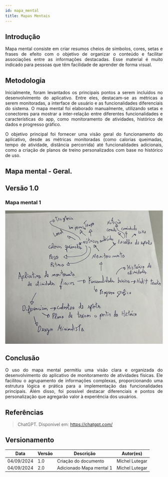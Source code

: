 ```yaml
---
id: mapa_mental
title: Mapas Mentais
---
```

 
## Introdução
 
<p align = "justify">
Mapa mental consiste em criar resumos cheios de símbolos, cores, setas e frases de efeito com o objetivo de organizar o conteúdo e facilitar associações entre as informações destacadas. Esse material é muito indicado para pessoas que têm facilidade de aprender de forma visual.
</p>
 
## Metodologia
 
<p align="justify"> Inicialmente, foram levantados os principais pontos a serem incluídos no desenvolvimento do aplicativo. Entre eles, destacam-se as métricas a serem monitoradas, a interface de usuário e as funcionalidades diferenciais do sistema. O mapa mental foi elaborado manualmente, utilizando setas e conectores para mostrar a inter-relação entre diferentes funcionalidades e características do app, como monitoramento de atividades, histórico de dados e progresso gráfico. </p> <p align="justify"> O objetivo principal foi fornecer uma visão geral do funcionamento do aplicativo, desde as métricas monitoradas (como calorias queimadas, tempo de atividade, distância percorrida) até funcionalidades adicionais, como a criação de planos de treino personalizados com base no histórico de uso. </p>
 
## Mapa mental - Geral.
 
## Versão 1.0
 
### Mapa mental 1
 
[![Mapa mental Entrevista](../assets/Mapas_mentais/mapa_mental1.jpg)](../assets/Mapas_mentais/mapa_mental1.jpg)

## Conclusão
 
<p align="justify"> O uso do mapa mental permitiu uma visão clara e organizada do desenvolvimento do aplicativo de monitoramento de atividades físicas. Ele facilitou o agrupamento de informações complexas, proporcionando uma estrutura lógica e prática para a implementação das funcionalidades principais. Além disso, foi possível destacar diferenciais e pontos de personalização que agregarão valor à experiência dos usuários. </p>
 
## Referências

> ChatGPT. Disponível em: https://chatgpt.com/

 
## Versionamento
| Data       | Versão | Descrição                | Autor(es)      |
|------------| -- |--------------------------|----------------|
| 04/09/2024 | 1.0 | Criação do documento     | Michel Lutegar |
| 04/09/2024   | 2.0 | Adicionado Mapa mental 1 | Michel Lutegar      |
